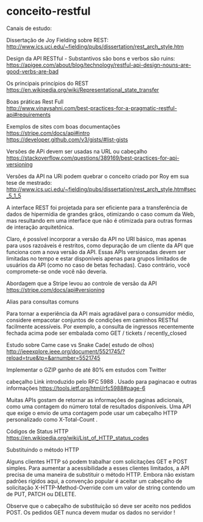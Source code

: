 # conceito-restful

Canais de estudo:

Dissertação de Joy Fielding sobre REST: </br>
http://www.ics.uci.edu/~fielding/pubs/dissertation/rest_arch_style.htm

Design da API RESTful - Substantivos são bons e verbos são ruins: </br>
https://apigee.com/about/blog/technology/restful-api-design-nouns-are-good-verbs-are-bad

Os principais princípios do REST </br>
https://en.wikipedia.org/wiki/Representational_state_transfer

Boas práticas Rest Full </br>
http://www.vinaysahni.com/best-practices-for-a-pragmatic-restful-api#requirements
</br>

Exemplos de sites com boas documentações</br>
https://stripe.com/docs/api#intro</br>
https://developer.github.com/v3/gists/#list-gists

Versões de APi devem ser usadas na URL ou cabeçalho</br>
https://stackoverflow.com/questions/389169/best-practices-for-api-versioning

Versões da API na URi podem quebrar o conceito criado por Roy em sua tese de mestrado:</br>
http://www.ics.uci.edu/~fielding/pubs/dissertation/rest_arch_style.htm#sec_5_1_5

A interface REST foi projetada para ser eficiente para a transferência de dados de hipermídia de grandes grãos, otimizando o caso comum da Web, mas resultando em uma interface que não é otimizada para outras formas de interação arquitetônica.</br>

Claro, é possível incorporar a versão da API no URI básico, mas apenas para usos razoáveis é restritos, como depuração de um cliente da API que funciona com a nova versão da API. Essas APIs versionadas devem ser limitadas no tempo e estar disponíveis apenas para grupos limitados de usuários da API (como no caso de betas fechadas). Caso contrário, você compromete-se onde você não deveria.</br>

Abordagem que a Stripe levou ao controle de versão da API </br>
https://stripe.com/docs/api#versioning

Alias para consultas comuns </br>

Para tornar a experiência da API mais agradável para o consumidor médio, considere empacotar conjuntos de condições em caminhos RESTful facilmente acessíveis. Por exemplo, a consulta de ingressos recentemente fechada acima pode ser embalada como GET / tickets / recently_closed

Estudo sobre Came case vs Snake Cade( estudo de olhos)
http://ieeexplore.ieee.org/document/5521745/?reload=true&tp=&arnumber=5521745

Implementar o GZIP ganho de até 80% em estudos com Twitter

cabeçalho Link introduzido pelo RFC 5988 . Usado para paginacao e outras informações
https://tools.ietf.org/html/rfc5988#page-6

Muitas APIs gostam de retornar as informações de paginas adicionais, como uma contagem do número total de resultados disponíveis. Uma API que exige o envio de uma contagem pode usar um cabeçalho HTTP personalizado como X-Total-Count .

Códigos de Status HTTP
https://en.wikipedia.org/wiki/List_of_HTTP_status_codes

Substituindo o método HTTP

Alguns clientes HTTP só podem trabalhar com solicitações GET e POST simples. Para aumentar a acessibilidade a esses clientes limitados, a API precisa de uma maneira de substituir o método HTTP. Embora não existam padrões rígidos aqui, a convenção popular é aceitar um cabeçalho de solicitação X-HTTP-Method-Override com um valor de string contendo um de PUT, PATCH ou DELETE.

Observe que o cabeçalho de substituição só deve ser aceito nos pedidos POST. Os pedidos GET nunca devem mudar os dados no servidor !

